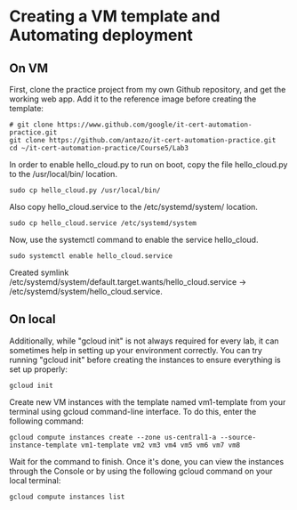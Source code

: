 # Creating a VM template and Automating deployment

## On VM

First, clone the practice project from my own Github repository, and get the working web app. Add it to the reference image before creating the template:

```
# git clone https://www.github.com/google/it-cert-automation-practice.git
git clone https://github.com/antazo/it-cert-automation-practice.git
cd ~/it-cert-automation-practice/Course5/Lab3
```

In order to enable hello_cloud.py to run on boot, copy the file hello_cloud.py to the /usr/local/bin/ location.

```
sudo cp hello_cloud.py /usr/local/bin/
```

Also copy hello_cloud.service to the /etc/systemd/system/ location.

```
sudo cp hello_cloud.service /etc/systemd/system
```

Now, use the systemctl command to enable the service hello_cloud.

```
sudo systemctl enable hello_cloud.service
```

Created symlink /etc/systemd/system/default.target.wants/hello_cloud.service → /etc/systemd/system/hello_cloud.service.


## On local

Additionally, while "gcloud init" is not always required for every lab, it can sometimes help in setting up your environment correctly. You can try running "gcloud init" before creating the instances to ensure everything is set up properly:

```
gcloud init
```

Create new VM instances with the template named vm1-template from your terminal using gcloud command-line interface. To do this, enter the following command:

```
gcloud compute instances create --zone us-central1-a --source-instance-template vm1-template vm2 vm3 vm4 vm5 vm6 vm7 vm8
```

Wait for the command to finish. Once it's done, you can view the instances through the Console or by using the following gcloud command on your local terminal:

```
gcloud compute instances list
```
